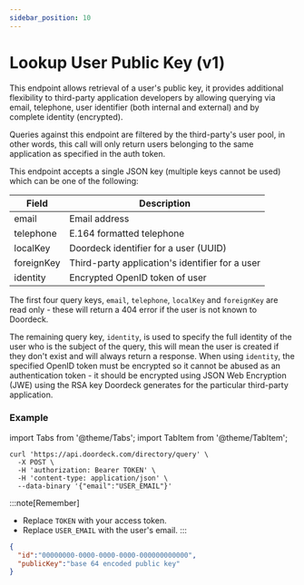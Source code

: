 ```yaml
---
sidebar_position: 10
---
```


# Lookup User Public Key (v1)

This endpoint allows retrieval of a user's public key, it provides additional flexibility to third-party application
developers by allowing querying via email, telephone, user identifier (both internal and external) and by complete
identity (encrypted).

Queries against this endpoint are filtered by the third-party's user pool, in other words, this call will only return
users belonging to the same application as specified in the auth token.

This endpoint accepts a single JSON key (multiple keys cannot be used) which can be one of the following:

| Field      | Description                                     |
|------------|-------------------------------------------------|
| email      | Email address                                   |
| telephone  | E.164 formatted telephone                       |
| localKey   | Doordeck identifier for a user (UUID)           |
| foreignKey | Third-party application's identifier for a user |
| identity   | Encrypted OpenID token of user                  |

The first four query keys, ```email```, ```telephone```, ```localKey``` and ```foreignKey``` are read only - these will
return a 404 error if the user is not known to Doordeck.

The remaining query key, ```identity```, is used to specify the full identity of the user who is the subject of the
query, this will mean the user is created if they don't exist and will always return a response. When using
```identity```, the specified OpenID token must be encrypted so it cannot be abused as an authentication token - it
should be encrypted using JSON Web Encryption (JWE) using the RSA key Doordeck generates for the particular third-party
application.

### Example

import Tabs from '@theme/Tabs';
import TabItem from '@theme/TabItem';

<Tabs>
<TabItem value="request" label="Request">

```shell showLineNumbers title="CURL"
curl 'https://api.doordeck.com/directory/query' \
  -X POST \
  -H 'authorization: Bearer TOKEN' \
  -H 'content-type: application/json' \
  --data-binary '{"email":"USER_EMAIL"}'
```

:::note[Remember]
* Replace `TOKEN` with your access token.
* Replace `USER_EMAIL` with the user's email.
:::

</TabItem>
<TabItem value="response" label="Response">

```json showLineNumbers title="JSON"
{
  "id":"00000000-0000-0000-0000-000000000000",
  "publicKey":"base 64 encoded public key"
}
```

</TabItem>
</Tabs>
